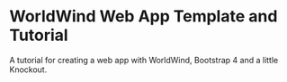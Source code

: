 # WorldWind Web App Template and Tutorial
A tutorial for creating a web app with WorldWind, Bootstrap 4 and a little Knockout.
